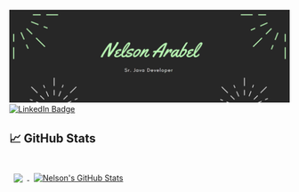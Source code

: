 <!-- https://www.canva.com/design/play?category=tACFapY0WQc&referrer=banners-landing-page -->
![Nelson GitHub Banner](./image/banner.png)
[![LinkedIn Badge](https://img.shields.io/badge/LinkedIn-Profile-informational?style=flat&logo=linkedin&logoColor=white&color=0D76A8)](https://www.linkedin.com/in/nelson-arabel-developer)



<!-- https://github.com/alexandresanlim/Badges4-README.md-Profile -->



## &#x1f4c8; GitHub Stats

<!-- https://github.com/braydoncoyer/ -->
<br>

<a href="https://github.com/nelson86">
  <img align="center" style="margin:0.5rem" src="https://github-readme-stats.vercel.app/api/top-langs/?username=nelson86&hide=html,css&title_color=ffffff&text_color=c9cacc&icon_color=4AB197&bg_color=1A2B34" />
</a>
<a href="https://github.com/nelson86">
  <img align="center" style="margin:0.5rem" src="https://github-readme-stats.vercel.app/api?username=nelson86&show_icons=true&line_height=27&count_private=true&title_color=ffffff&text_color=c9cacc&icon_color=4AB097&bg_color=1A2B34" alt="Nelson's GitHub Stats" />
</a>

<br>